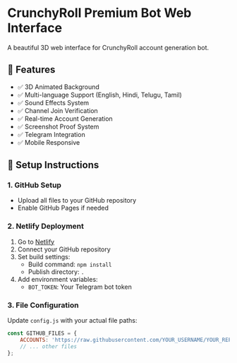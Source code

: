 # CrunchyRoll Premium Bot Web Interface

A beautiful 3D web interface for CrunchyRoll account generation bot.

## 🌟 Features

- ✅ 3D Animated Background
- ✅ Multi-language Support (English, Hindi, Telugu, Tamil)
- ✅ Sound Effects System
- ✅ Channel Join Verification
- ✅ Real-time Account Generation
- ✅ Screenshot Proof System
- ✅ Telegram Integration
- ✅ Mobile Responsive

## 🚀 Setup Instructions

### 1. GitHub Setup
- Upload all files to your GitHub repository
- Enable GitHub Pages if needed

### 2. Netlify Deployment
1. Go to [Netlify](https://netlify.com)
2. Connect your GitHub repository
3. Set build settings:
   - Build command: `npm install`
   - Publish directory: `.`
4. Add environment variables:
   - `BOT_TOKEN`: Your Telegram bot token

### 3. File Configuration
Update `config.js` with your actual file paths:
```javascript
const GITHUB_FILES = {
    ACCOUNTS: 'https://raw.githubusercontent.com/YOUR_USERNAME/YOUR_REPO/main/Crunchyaccount.txt',
    // ... other files
};
